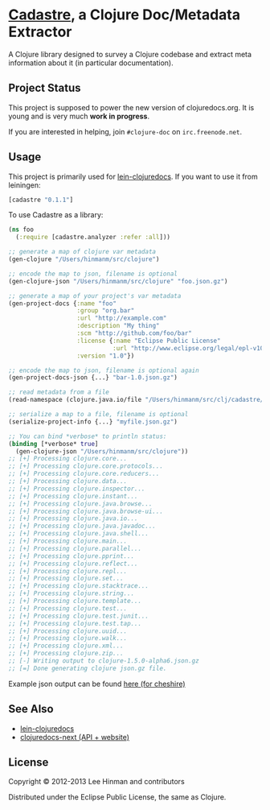 # [Cadastre](https://en.wikipedia.org/wiki/Cadastre), a Clojure Doc/Metadata Extractor

A Clojure library designed to survey a Clojure codebase and extract
meta information about it (in particular documentation).


## Project Status

This project is supposed to power the new version of clojuredocs.org. It is
young and is very much **work in progress**.

If you are interested in helping, join `#clojure-doc` on `irc.freenode.net`.


## Usage

This project is primarily used for
[lein-clojuredocs](https://github.com/clojuredocs/lein-clojuredocs). If
you want to use it from leiningen:

```clojure
[cadastre "0.1.1"]
```

To use Cadastre as a library:

```clojure
(ns foo
  (:require [cadastre.analyzer :refer :all]))

;; generate a map of clojure var metadata
(gen-clojure "/Users/hinmanm/src/clojure")

;; encode the map to json, filename is optional
(gen-clojure-json "/Users/hinmanm/src/clojure" "foo.json.gz")

;; generate a map of your project's var metadata
(gen-project-docs {:name "foo"
                   :group "org.bar"
                   :url "http://example.com"
                   :description "My thing"
                   :scm "http://github.com/foo/bar"
                   :license {:name "Eclipse Public License"
                             :url "http://www.eclipse.org/legal/epl-v10.html"}
                   :version "1.0"})

;; encode the map to json, filename is optional again
(gen-project-docs-json {...} "bar-1.0.json.gz")

;; read metadata from a file
(read-namespace (clojure.java.io/file "/Users/hinmanm/src/clj/cadastre/src/cadastre/analyzer.clj"))

;; serialize a map to a file, filename is optional
(serialize-project-info {...} "myfile.json.gz")

;; You can bind *verbose* to println status:
(binding [*verbose* true]
  (gen-clojure-json "/Users/hinmanm/src/clojure"))
;; [+] Processing clojure.core...
;; [+] Processing clojure.core.protocols...
;; [+] Processing clojure.core.reducers...
;; [+] Processing clojure.data...
;; [+] Processing clojure.inspector...
;; [+] Processing clojure.instant...
;; [+] Processing clojure.java.browse...
;; [+] Processing clojure.java.browse-ui...
;; [+] Processing clojure.java.io...
;; [+] Processing clojure.java.javadoc...
;; [+] Processing clojure.java.shell...
;; [+] Processing clojure.main...
;; [+] Processing clojure.parallel...
;; [+] Processing clojure.pprint...
;; [+] Processing clojure.reflect...
;; [+] Processing clojure.repl...
;; [+] Processing clojure.set...
;; [+] Processing clojure.stacktrace...
;; [+] Processing clojure.string...
;; [+] Processing clojure.template...
;; [+] Processing clojure.test...
;; [+] Processing clojure.test.junit...
;; [+] Processing clojure.test.tap...
;; [+] Processing clojure.uuid...
;; [+] Processing clojure.walk...
;; [+] Processing clojure.xml...
;; [+] Processing clojure.zip...
;; [-] Writing output to clojure-1.5.0-alpha6.json.gz
;; [=] Done generating clojure json.gz file.
```

Example json output can be found [here (for cheshire)](https://gist.github.com/3880616)

## See Also

- [lein-clojuredocs](http://github.com/clojuredocs/lein-clojuredocs)
- [clojuredocs-next (API + website)](http://github.com/clojuredocs/web)

## License

Copyright © 2012-2013 Lee Hinman and contributors

Distributed under the Eclipse Public License, the same as Clojure.
